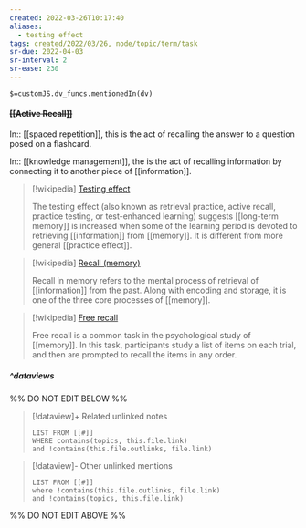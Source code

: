 ```yaml
---
created: 2022-03-26T10:17:40 
aliases:
  - testing effect
tags: created/2022/03/26, node/topic/term/task
sr-due: 2022-04-03
sr-interval: 2
sr-ease: 230
---
```

`$=customJS.dv_funcs.mentionedIn(dv)`

#### <s class="topic-title">[[Active Recall]]</s>

In:: [[spaced repetition]],
this is the act of recalling the answer to a question posed on a flashcard.

In:: [[knowledge management]],
the is the act of recalling information by connecting it to another piece of [[information]].

> [!wikipedia] [Testing effect](https://en.wikipedia.org/wiki/Testing%20effect)
> 
> The testing effect (also known as retrieval practice, active recall, practice testing, or test-enhanced learning)  suggests [[long-term memory]] is increased when some of the learning period is devoted to retrieving [[information]] from [[memory]]. It is different from more general [[practice effect]].
> 

> [!wikipedia] [Recall (memory)](https://en.wikipedia.org/wiki/Recall%20(memory))
> 
> Recall in memory  refers to the mental process of retrieval of [[information]] from the past. Along with encoding and storage, it is one of the three core processes of [[memory]]. 
>

> [!wikipedia] [Free recall](https://en.wikipedia.org/wiki/Free%20recall)
> 
> Free recall is a common task in the psychological study of [[memory]].  In this task, participants study a list of items on each trial, and then are prompted to recall the items in any order.  
> 





##### ^dataviews

%% DO NOT EDIT BELOW %%
> [!dataview]+ Related unlinked notes
> ```dataview
> LIST FROM [[#]]
> WHERE contains(topics, this.file.link)
> and !contains(this.file.outlinks, file.link)
> ```
 
> [!dataview]- Other unlinked mentions
> ```dataview
> LIST FROM [[#]]
> where !contains(this.file.outlinks, file.link)
> and !contains(topics, this.file.link)
> ```

%% DO NOT EDIT ABOVE %%

